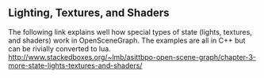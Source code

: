 
## Lighting, Textures, and Shaders
The following link explains well how special types of state (lights, textures, and shaders) work in OpenSceneGraph.  The examples are all in C++ but can be rivially converted to lua. <http://www.stackedboxes.org/~lmb/asittbpo-open-scene-graph/chapter-3-more-state-lights-textures-and-shaders/>